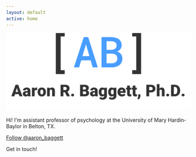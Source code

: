 ```yaml
---
layout: default
active: home
---
```


<div class="logo">
  <img src="images/ab.png" class="img-responsive" alt="Responsive image">
</div>

<div class="welcome">
  <!--- <h1>Aaron R. Baggett, Ph.D.</h1> --->
  <p>Hi! I'm assistant professor of psychology at the University of Mary Hardin-Baylor in Belton, TX.</p>
</div>
    
<div class="homepage-contact">
  <a href="https://twitter.com/aaron_baggett" class="twitter-follow-button" data-show-count="false" data-size="large">Follow @aaron_baggett</a>
  <script>!function(d,s,id){var js,fjs=d.getElementsByTagName(s)[0],p=/^http:/.test(d.location)?'http':'https';if(!d.getElementById(id)){js=d.createElement(s);js.id=id;js.src=p+'://platform.twitter.com/widgets.js';fjs.parentNode.insertBefore(js,fjs);}}(document, 'script', 'twitter-wjs');</script>
  <p>Get in touch!</p>
  <!--- <b></b>
  <p><font size="1"> &copy; 2016 Aaron R. Baggett</font></p> --->
            
</div>
